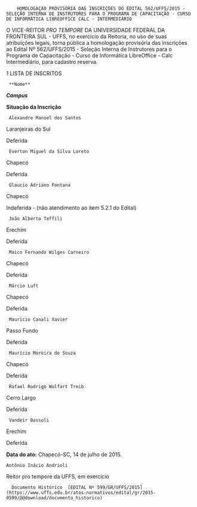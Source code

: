         HOMOLOGAÇÃO PROVISÓRIA DAS INSCRIÇÕES DO EDITAL 562/UFFS/2015 - SELEÇÃO INTERNA DE INSTRUTORES PARA O PROGRAMA DE CAPACITAÇÃO - CURSO DE INFORMÁTICA LIBREOFFICE CALC - INTERMEDIÁRIO  

O VICE-REITOR *PRO TEMPORE* DA UNIVERSIDADE FEDERAL DA FRONTEIRA SUL - UFFS, no exercício da Reitoria, no uso de suas atribuições legais, torna pública a homologação provisória das inscrições ao Edital Nº 562/UFFS/2015 - Seleção Interna de Instrutores para o Programa de Capacitação - Curso de Informática LibreOffice - Calc Intermediário, para cadastro reserva.

 1 LISTA DE INSCRITOS

     **Nome**

   ***Campus***

   **Situação da Inscrição**

     Alexandre Manoel dos Santos

   Laranjeiras do Sul

   Deferida

     Everton Miguel da Silva Loreto

   Chapecó

   Deferida

     Glaucio Adriano Fontana

   Chapecó

   Indeferida - (não atendimento ao item 5.2.1 do Edital)

     João Alberto Teffili

   Erechim

   Deferida

     Maico Fernando Wilges Carneiro

   Chapecó

   Deferida

     Márcio Luft

   Chapecó

   Deferida

     Mauricio Canali Xavier

   Passo Fundo

   Deferida

     Maurício Moreira de Souza

   Chapecó

   Deferida

     Rafael Rodrigo Wolfart Treib

   Cerro Largo

   Deferida

     Vandeir Bassoli

   Erechim

   Deferida

      

   **Data do ato:** Chapecó-SC, 14 de julho de 2015.   
 

    Antônio Inácio Andrioli   
 Reitor pro tempore da UFFS, em exercício 

      Documento Histórico  [EDITAL Nº 599/GR/UFFS/2015](https://www.uffs.edu.br/atos-normativos/edital/gr/2015-0599/@@download/documento_historico)     
      